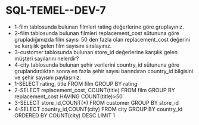 # SQL-TEMEL--DEV-7
- 1-film tablosunda bulunan filmleri rating değerlerine göre gruplayınız.
- 2-film tablosunda bulunan filmleri replacement_cost sütununa göre grupladığımızda film sayısı 50 den fazla olan replacement_cost değerini ve karşılık gelen film sayısını sıralayınız.
- 3-customer tablosunda bulunan store_id değerlerine karşılık gelen müşteri sayılarını nelerdir? 
- 4-city tablosunda bulunan şehir verilerini country_id sütununa göre gruplandırdıktan sonra en fazla şehir sayısı barındıran country_id bilgisini ve şehir sayısını paylaşınız.
- 1-SELECT rating, title FROM film
GROUP BY rating
- 2-SELECT replacement_cost, COUNT(title) FROM film 
GROUP BY replacement_cost
HAVING COUNT(title)>50
- 3-SELECT store_id,COUNT(*) FROM customer
GROUP BY store_id
- 4-SELECT country_id,COUNT(city) FROM city
GROUP BY country_id
ORDERED BY COUNT(city) DESC
LIMIT 1
